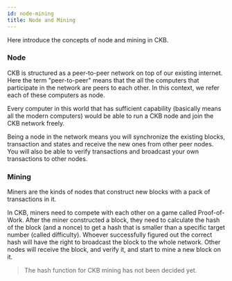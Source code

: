 ```yaml
---
id: node-mining
title: Node and Mining
---
```


Here introduce the concepts of node and mining in CKB.

### Node
CKB is structured as a peer-to-peer network on top of our existing internet. Here the term "peer-to-peer" means that the all the computers that participate in the network are peers to each other. In this context, we refer each of these computers as node.

Every computer in this world that has sufficient capability (basically means all the modern computers) would be able to run a CKB node and join the CKB network freely. 

Being a node in the network means you will synchronize the existing blocks, transaction and states and receive the new ones from other peer nodes. You will also be able to verify transactions and broadcast your own transactions to other nodes.

### Mining

Miners are the kinds of nodes that construct new blocks with a pack of transactions in it. 

In CKB, miners need to compete with each other on a game called Proof-of-Work. After the miner constructed a block, they need to calculate the hash of the block (and a nonce) to get a hash that is smaller than a specific target number (called difficulty). Whoever successfully figured out the correct hash will have the right to broadcast the block to the whole network. Other nodes will receive the block, and verify it, and start to mine a new block on it.

> The hash function for CKB mining has not been decided yet.


